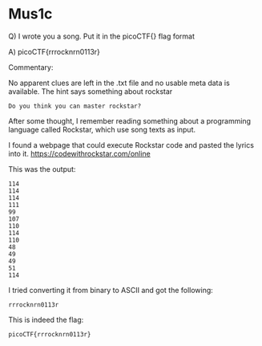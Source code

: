 # Mus1c

Q) I wrote you a song. Put it in the picoCTF{} flag format

A) picoCTF{rrrocknrn0113r}

Commentary:

No apparent clues are left in the .txt file and no usable meta data is available.
The hint says something about rockstar
```
Do you think you can master rockstar?
```
After some thought, I remember reading something about a programming language called Rockstar, 
which use song texts as input.

I found a webpage that could execute Rockstar code and pasted the lyrics into it.
https://codewithrockstar.com/online

This was the output:
```
114
114
114
111
99
107
110
114
110
48
49
49
51
114
```

I tried converting it from binary to ASCII and got the following:
```
rrrocknrn0113r
```

This is indeed the flag: 
```
picoCTF{rrrocknrn0113r}
```